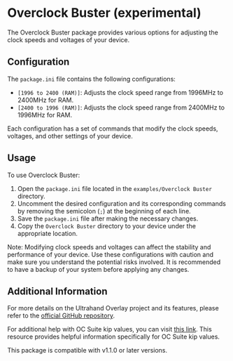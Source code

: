 # Overclock Buster (experimental)

The Overclock Buster package provides various options for adjusting the clock speeds and voltages of your device.

## Configuration

The `package.ini` file contains the following configurations:

- `[1996 to 2400 (RAM)]`: Adjusts the clock speed range from 1996MHz to 2400MHz for RAM.
- `[2400 to 1996 (RAM)]`: Adjusts the clock speed range from 2400MHz to 1996MHz for RAM.

Each configuration has a set of commands that modify the clock speeds, voltages, and other settings of your device.

## Usage

To use Overclock Buster:

1. Open the `package.ini` file located in the `examples/Overclock Buster` directory.
2. Uncomment the desired configuration and its corresponding commands by removing the semicolon (`;`) at the beginning of each line.
3. Save the `package.ini` file after making the necessary changes.
4. Copy the `Overclock Buster` directory to your device under the appropriate location.

Note: Modifying clock speeds and voltages can affect the stability and performance of your device. Use these configurations with caution and make sure you understand the potential risks involved. It is recommended to have a backup of your system before applying any changes.

## Additional Information

For more details on the Ultrahand Overlay project and its features, please refer to the [official GitHub repository](https://github.com/ppkantorski/Ultrahand-Overlay).

For additional help with OC Suite kip values, you can visit [this link](https://github.com/hanai3Bi/Switch-OC-Suite/blob/master/Source/Atmosphere/stratosphere/loader/source/oc/customize.cpp). This resource provides helpful information specifically for OC Suite kip values.

This package is compatible with v1.1.0 or later versions.
